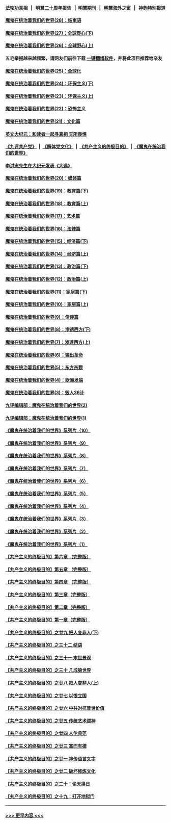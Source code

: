 #### [法轮功真相](https://github.com/gfw-breaker/truth/blob/master/README.md?t=0) &nbsp;&nbsp;|&nbsp;&nbsp; [明慧二十周年报告](https://github.com/gfw-breaker/mh-reports/blob/master/README.md?t=0) &nbsp;&nbsp;|&nbsp;&nbsp;[明慧期刊](https://github.com/gfw-breaker/mh-qikan) &nbsp;&nbsp;|&nbsp;&nbsp; [明慧海外之窗](https://github.com/gfw-breaker/mh-news/blob/master/README.md?t=0) &nbsp;&nbsp;|&nbsp;&nbsp; [神韵特别报道](https://github.com/gfw-breaker/mh-news/blob/master/shenyun.md?t=0)
#### [魔鬼在统治着我们的世界(28)：结束语](../pages/nsc422/n10936246.md?t=06240202) 
#### [魔鬼在统治着我们的世界(27)：全球野心(下)](../pages/nsc422/n10928319.md?t=06240202) 
#### [魔鬼在统治着我们的世界(26)：全球野心(上)](../pages/nsc422/n10900318.md?t=06240202) 
#### 五毛举报越来越频繁，请网友们前往下载 [一键翻墙软件](https://github.com/gfw-breaker/ssr-accounts)，并将此项目推荐给亲友
#### [魔鬼在统治着我们的世界(25)：全球化](../pages/nsc422/n10788205.md?t=06240202) 
#### [魔鬼在统治着我们的世界(24)：环保主义(下)](../pages/nsc422/n10695307.md?t=06240202) 
#### [魔鬼在统治着我们的世界(23)：环保主义(上)](../pages/nsc422/n10688613.md?t=06240202) 
#### [魔鬼在统治着我们的世界(22)：恐怖主义](../pages/nsc422/n10614727.md?t=06240202) 
#### [魔鬼在统治着我们的世界(21)：文化篇](../pages/nsc422/n10597706.md?t=06240202) 
#### [英文大纪元：和读者一起寻真相 无所畏惧](../pages/nsc422/n12542027.md?t=06240202) 
#### [《九评共产党》](https://github.com/begood0513/9ping.md/blob/master/README.md) &nbsp;|&nbsp; [《解体党文化》](../../../../jtdwh.md/blob/master/README.md)  &nbsp;|&nbsp; [《共产主义的终极目的》](../../../../gczydzjmd.md/blob/master/README.md) &nbsp;|&nbsp; [《魔鬼在统治我们的世界》](../../../../mgztzwmdsj.md/blob/master/README.md) 
#### [李洪志先生在大纪元发表《大选》](../pages/nsc422/n12534746.md?t=06240202) 
#### [魔鬼在统治着我们的世界(20)：媒体篇](../pages/nsc422/n10586579.md?t=06240202) 
#### [魔鬼在统治着我们的世界(19)：教育篇(下)](../pages/nsc422/n10564808.md?t=06240202) 
#### [魔鬼在统治着我们的世界(18)：教育篇(上)](../pages/nsc422/n10526970.md?t=06240202) 
#### [魔鬼在统治着我们的世界(17)：艺术篇](../pages/nsc422/n10499093.md?t=06240202) 
#### [魔鬼在统治着我们的世界(16)：法律篇](../pages/nsc422/n10485969.md?t=06240202) 
#### [魔鬼在统治着我们的世界(15)：经济篇(下)](../pages/nsc422/n10469975.md?t=06240202) 
#### [魔鬼在统治着我们的世界(14)：经济篇(上)](../pages/nsc422/n10457370.md?t=06240202) 
#### [魔鬼在统治着我们的世界(13)：政治篇(下)](../pages/nsc422/n10448270.md?t=06240202) 
#### [魔鬼在统治着我们的世界(12)：政治篇(上)](../pages/nsc422/n10444576.md?t=06240202) 
#### [魔鬼在统治着我们的世界(11)：家庭篇(下)](../pages/nsc422/n10440961.md?t=06240202) 
#### [魔鬼在统治着我们的世界(10)：家庭篇(上)](../pages/nsc422/n10435448.md?t=06240202) 
#### [魔鬼在统治着我们的世界(9)：信仰篇](../pages/nsc422/n10432159.md?t=06240202) 
#### [魔鬼在统治着我们的世界(8)：渗透西方(下)](../pages/nsc422/n10429603.md?t=06240202) 
#### [魔鬼在统治着我们的世界(7)：渗透西方(上)](../pages/nsc422/n10426013.md?t=06240202) 
#### [魔鬼在统治着我们的世界(6)：输出革命](../pages/nsc422/n10421536.md?t=06240202) 
#### [魔鬼在统治着我们的世界(5)：东方杀戮](../pages/nsc422/n10417707.md?t=06240202) 
#### [魔鬼在统治着我们的世界(4)：欧洲发端](../pages/nsc422/n10414890.md?t=06240202) 
#### [魔鬼在统治着我们的世界(3)：毁人36计](../pages/nsc422/n10411583.md?t=06240202) 
#### [九评编辑部：魔鬼在统治着我们的世界(2)](../pages/nsc422/n10410036.md?t=06240202) 
#### [九评编辑部：魔鬼在统治着我们的世界(1)](../pages/nsc422/n10406825.md?t=06240202) 
#### [《魔鬼在统治着我们的世界》系列片（10）](../pages/nsc422/n12292670.md?t=06240202) 
#### [《魔鬼在统治着我们的世界》系列片（9）](../pages/nsc422/n12290859.md?t=06240202) 
#### [《魔鬼在统治着我们的世界》系列片（8）](../pages/nsc422/n12287445.md?t=06240202) 
#### [《魔鬼在统治着我们的世界》系列片（7）](../pages/nsc422/n12283425.md?t=06240202) 
#### [《魔鬼在统治着我们的世界》系列片（6）](../pages/nsc422/n12282314.md?t=06240202) 
#### [《魔鬼在统治着我们的世界》系列片（5）](../pages/nsc422/n12281419.md?t=06240202) 
#### [《魔鬼在统治着我们的世界》系列片（4）](../pages/nsc422/n12274024.md?t=06240202) 
#### [《魔鬼在统治着我们的世界》系列片（3）](../pages/nsc422/n12271322.md?t=06240202) 
#### [《魔鬼在统治着我们的世界》系列片（2）](../pages/nsc422/n12269049.md?t=06240202) 
#### [《魔鬼在统治着我们的世界》系列片（1）](../pages/nsc422/n12267575.md?t=06240202) 
#### [【共产主义的终极目的】第六章 （完整版）](../pages/nsc422/n11428913.md?t=06240202) 
#### [【共产主义的终极目的】第五章 （完整版）](../pages/nsc422/n11428912.md?t=06240202) 
#### [【共产主义的终极目的】第四章 （完整版）](../pages/nsc422/n11428907.md?t=06240202) 
#### [【共产主义的终极目的】第三章（完整版）](../pages/nsc422/n11428848.md?t=06240202) 
#### [【共产主义的终极目的】第二章（完整版）](../pages/nsc422/n11428831.md?t=06240202) 
#### [【共产主义的终极目的】第一章（完整版）](../pages/nsc422/n11417651.md?t=06240202) 
#### [【共产主义的终极目的】之廿九 把人变非人(下)](../pages/nsc422/n11344140.md?t=06240202) 
#### [【共产主义的终极目的】之三十二 结语](../pages/nsc422/n11360535.md?t=06240202) 
#### [【共产主义的终极目的】之三十一 末世景观](../pages/nsc422/n11351129.md?t=06240202) 
#### [【共产主义的终极目的】之三十 几成狼世界](../pages/nsc422/n11348280.md?t=06240202) 
#### [【共产主义的终极目的】之廿八 把人变非人(上)](../pages/nsc422/n11340492.md?t=06240202) 
#### [【共产主义的终极目的】之廿七 以恨立国](../pages/nsc422/n11336944.md?t=06240202) 
#### [【共产主义的终极目的】之廿六 中共对抗普世价值](../pages/nsc422/n11324785.md?t=06240202) 
#### [【共产主义的终极目的】之廿五 传统艺术颂神](../pages/nsc422/n11296396.md?t=06240202) 
#### [【共产主义的终极目的】之廿四 人伦典范](../pages/nsc422/n11296397.md?t=06240202) 
#### [【共产主义的终极目的】之廿三 富而有德](../pages/nsc422/n11283598.md?t=06240202) 
#### [【共产主义的终极目的】之廿一 神传语言文字](../pages/nsc422/n11263265.md?t=06240202) 
#### [【共产主义的终极目的】之廿二 破坏修炼文化](../pages/nsc422/n11245728.md?t=06240202) 
#### [【共产主义的终极目的】之二十：偷天换日](../pages/nsc422/n11238846.md?t=06240202) 
#### [【共产主义的终极目的】之十九：打开地狱门](../pages/nsc422/n11206376.md?t=06240202) 

----
#### [ >>> 更早内容 <<< ](../indexes/nsc422-earlier.md)
